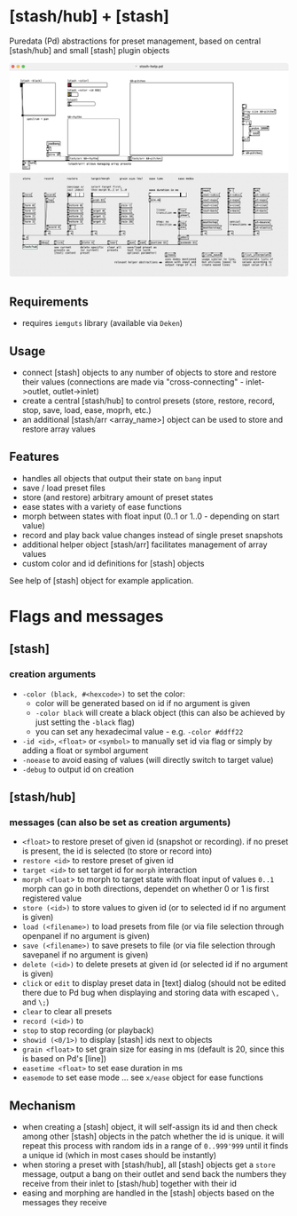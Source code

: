 # [stash/hub] + [stash]
Puredata (Pd) abstractions for preset management, based on central [stash/hub] and small [stash] plugin objects

![stash-help.pd screenshot](stash-help.pd.png)

## Requirements
* requires `iemguts` library (available via `Deken`)

## Usage
* connect [stash] objects to any number of objects to store and restore their values (connections are made via "cross-connecting" - inlet->outlet, outlet->inlet)
* create a central [stash/hub] to control presets (store, restore, record, stop, save, load, ease, moprh, etc.)
* an additional [stash/arr <array_name>] object can be used to store and restore array values

## Features
* handles all objects that output their state on `bang` input
* save / load preset files
* store (and restore) arbitrary amount of preset states
* ease states with a variety of ease functions
* morph between states with float input (0..1 or 1..0 - depending on start value)
* record and play back value changes instead of single preset snapshots
* additional helper object [stash/arr] facilitates management of array values
* custom color and id definitions for [stash] objects

See help of [stash] object for example application.

# Flags and messages
## [stash]
### creation arguments
* `-color (black, #<hexcode>)` to set the color:
  * color will be generated based on id if no argument is given
  * `-color black` will create a black object (this can also be achieved by just setting the `-black` flag)
  * you can set any hexadecimal value - e.g. `-color #ddff22`
* `-id <id>`, `<float>` or `<symbol>` to manually set id via flag or simply by adding a float or symbol argument
* `-noease` to avoid easing of values (will directly switch to target value)
* `-debug` to output id on creation

## [stash/hub]
### messages (can also be set as creation arguments)
* `<float>` to restore preset of given id (snapshot or recording). if no preset is present, the id is selected (to store or record into)
* `restore <id>` to restore preset of given id
* `target <id>` to set target id for `morph` interaction
* `morph <float`> to morph to target state with float input of values `0..1` morph can go in both directions, dependet on whether 0 or 1 is first registered value
* `store (<id>)` to store values to given id (or to selected id if no argument is given)
* `load (<filename>)` to load presets from file (or via file selection through openpanel if no argument is given)
* `save (<filename>)` to save presets to file (or via file selection through savepanel if no argument is given)
* `delete (<id>)` to delete presets at given id (or selected id if no argument is given)
* `click` or `edit` to display preset data in [text] dialog (should not be edited there due to Pd bug when displaying and storing data with escaped `\,` and `\;`)
* `clear` to clear all presets
* `record (<id>)` to
* `stop` to stop recording (or playback)
* `showid (<0/1>)` to display [stash] ids next to objects
* `grain <float>` to set grain size for easing in ms (default is 20, since this is based on Pd's [line])
* `easetime <float>` to set ease duration in ms
* `easemode` to set ease mode ... see `x/ease` object for ease functions 

## Mechanism
* when creating a [stash] object, it will self-assign its id and then check among other [stash] objects in the patch whether the id is unique. it will repeat this process with random ids in a range of `0..999'999` until it finds a unique id (which in most cases should be instantly)
* when storing a preset with [stash/hub], all [stash] objects get a `store` message, output a bang on their outlet and send back the numbers they receive from their inlet to [stash/hub] together with their id
* easing and morphing are handled in the [stash] objects based on the messages they receive
